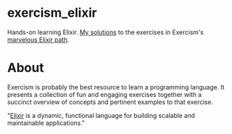 # exercism_elixir
Hands-on learning Elixir.
[My solutions](https://exercism.org/profiles/dbs-97) to the exercises in Exercism's [marvelous Elixir path](https://exercism.org/tracks/elixir/exercises). 
# About 
Exercism is probably the best resource to learn a programming language. It presents a collection of fun and engaging exercises together with a succinct overview of concepts and pertinent examples to that exercise.

"[Elixir](https://elixir-lang.org/) is a dynamic, functional language for building scalable and maintainable applications."
